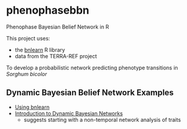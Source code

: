 # phenophasebbn
Phenophase Bayesian Belief Network in R

This project uses:

  - the [bnlearn](https://www.bnlearn.com/) R library
  - data from the TERRA-REF project

 To develop a probabilistic network predicting phenotype transitions in *Sorghum bicolor*

## Dynamic Bayesian Belief Network Examples

- [Using bnlearn](https://www.github.com/rbartelme/phenophasebbn)
- [Introduction to Dynamic Bayesian Networks](https://www.bayesserver.com/docs/introduction/dynamic-bayesian-networks)
  * suggests starting with a non-temporal network analysis of traits
